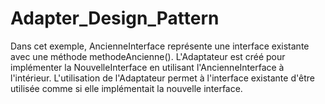 # Adapter_Design_Pattern
Dans cet exemple, AncienneInterface représente une interface existante avec une méthode methodeAncienne(). 
L'Adaptateur est créé pour implémenter la NouvelleInterface en utilisant l'AncienneInterface à l'intérieur. 
L'utilisation de l'Adaptateur permet à l'interface existante d'être utilisée comme si elle implémentait la nouvelle interface.
